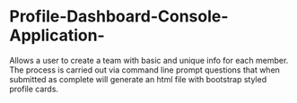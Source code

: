 # Profile-Dashboard-Console-Application-

Allows a user to create a team with basic and unique info for each member. The process is carried out via command line prompt questions that when submitted as complete will generate an html file with bootstrap styled profile cards.
